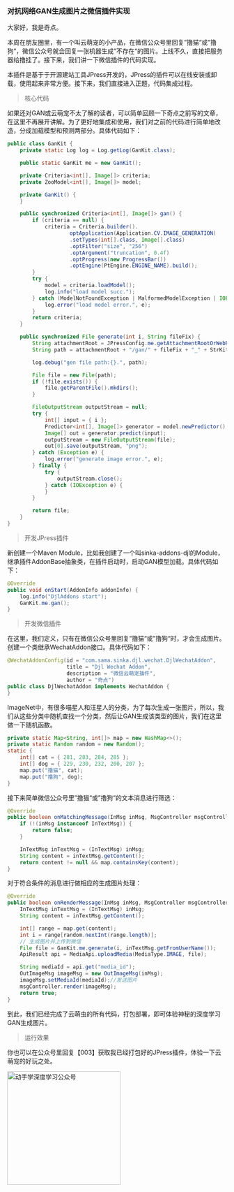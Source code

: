 ### 对抗网络GAN生成图片之微信插件实现

大家好，我是奇点。

本周在朋友圈里，有一个叫云萌宠的小产品，在微信公众号里回复”撸猫“或”撸狗“，微信公众号就会回复一张机器生成”不存在“的图片。上线不久，直接把服务器给撸挂了。接下来，我们讲一下微信插件的代码实现。

本插件是基于于开源建站工具JPress开发的，JPress的插件可以在线安装或卸载，使用起来非常方便。接下来，我们直接进入正题，代码集成过程。



> 核心代码

如果还对GAN或云萌宠不太了解的读者，可以简单回顾一下奇点之前写的文章，在这里不再展开讲解。为了更好地集成和使用，我们对之前的代码进行简单地改造，分成加载模型和预测两部分。具体代码如下：



~~~java
public class GanKit {
	private static Log log = Log.getLog(GanKit.class);

	public static GanKit me = new GanKit();

	private Criteria<int[], Image[]> criteria;
	private ZooModel<int[], Image[]> model;

	private GanKit() {
	}

	public synchronized Criteria<int[], Image[]> gan() {
		if (criteria == null) {
			criteria = Criteria.builder().
					optApplication(Application.CV.IMAGE_GENERATION)
					.setTypes(int[].class, Image[].class)
					.optFilter("size", "256")
					.optArgument("truncation", 0.4f)
					.optProgress(new ProgressBar())
					.optEngine(PtEngine.ENGINE_NAME).build();
		}
		try {
			model = criteria.loadModel();
			log.info("load model succ.");
		} catch (ModelNotFoundException | MalformedModelException | IOException e) {
			log.error("load model error.", e);
		}
		return criteria;
	}

	public synchronized File generate(int i, String fileFix) {
		String attachmentRoot = JPressConfig.me.getAttachmentRootOrWebRoot();
		String path = attachmentRoot + "/gan/" + fileFix + "_" + StrKit.getRandomUUID() + ".png";

		log.debug("gen file path:{}.", path);

		File file = new File(path);
		if (!file.exists()) {
			file.getParentFile().mkdirs();
		}

		FileOutputStream outputStream = null;
		try {
			int[] input = { i };
			Predictor<int[], Image[]> generator = model.newPredictor();
			Image[] out = generator.predict(input);
			outputStream = new FileOutputStream(file);
			out[0].save(outputStream, "png");
		} catch (Exception e) {
			log.error("generate image error.", e);
		} finally {
			try {
				outputStream.close();
			} catch (IOException e) {
			}
		}

		return file;
	}
}
~~~



> 开发JPress插件

新创建一个Maven Module，比如我创建了一个叫sinka-addons-djl的Module，继承插件AddonBase抽象类，在插件启动时，启动GAN模型加载。具体代码如下：

~~~java
@Override
public void onStart(AddonInfo addonInfo) {
    log.info("DjlAddons start");
    GanKit.me.gan();
}
~~~



> 开发微信插件

在这里，我们定义，只有在微信公众号里回复”撸猫“或”撸狗“时，才会生成图片。创建一个类继承WechatAddon接口。具体代码如下：

~~~java
@WechatAddonConfig(id = "com.sama.sinka.djl.wechat.DjlWechatAddon", 
                   title = "Djl Wechat Addon", 
                   description = "微信云萌宠插件", 
                   author = "奇点")
public class DjlWechatAddon implements WechatAddon {
}
~~~

ImageNet中，有很多喵星人和汪星人的分类，为了每次生成一张图片，所以，我们从这些分类中随机查找一个分类，然后让GAN生成该类型的图片，我们在这里做一下随机函数。

~~~java
private static Map<String, int[]> map = new HashMap<>();
private static Random random = new Random();
static {
    int[] cat = { 281, 283, 284, 285 };
    int[] dog = { 229, 230, 232, 200, 207 };
    map.put("撸猫", cat);
    map.put("撸狗", dog);
}
~~~

接下来简单微信公众号里”撸猫“或”撸狗“的文本消息进行筛选：

~~~java
@Override
public boolean onMatchingMessage(InMsg inMsg, MsgController msgController) {
    if (!(inMsg instanceof InTextMsg)) {
        return false;
    }

    InTextMsg inTextMsg = (InTextMsg) inMsg;
    String content = inTextMsg.getContent();
    return content != null && map.containsKey(content);
}
~~~

对于符合条件的消息进行做相应的生成图片处理：

~~~java
@Override
public boolean onRenderMessage(InMsg inMsg, MsgController msgController) {
    InTextMsg inTextMsg = (InTextMsg) inMsg;
    String content = inTextMsg.getContent();

    int[] range = map.get(content);
    int i = range[random.nextInt(range.length)];
    // 生成图片并上传到微信
    File file = GanKit.me.generate(i, inTextMsg.getFromUserName());
    ApiResult api = MediaApi.uploadMedia(MediaType.IMAGE, file);

    String mediaId = api.get("media_id");
    OutImageMsg imageMsg = new OutImageMsg(inMsg);
    imageMsg.setMediaId(mediaId);//发送图片
    msgController.render(imageMsg);
    return true;
}
~~~

到此，我们已经完成了云萌虫的所有代码，打包部署，即可体验神秘的深度学习GAN生成图片。



> 运行效果



你也可以在公众号里回复【003】获取我已经打包好的JPress插件，体验一下云萌宠的好玩之处。

<img src="https://www.d2lcoder.com/wechat.jpg"  width="260px" alt="动手学深度学习公众号"  align="left" />